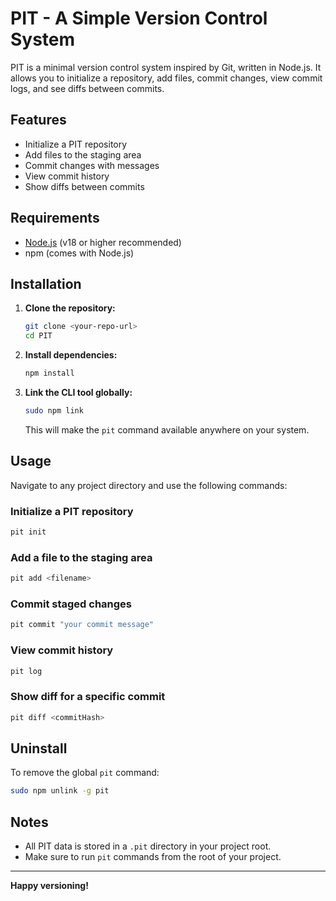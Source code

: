 # PIT - A Simple Version Control System

PIT is a minimal version control system inspired by Git, written in Node.js. It allows you to initialize a repository, add files, commit changes, view commit logs, and see diffs between commits.

## Features

- Initialize a PIT repository
- Add files to the staging area
- Commit changes with messages
- View commit history
- Show diffs between commits

## Requirements

- [Node.js](https://nodejs.org/) (v18 or higher recommended)
- npm (comes with Node.js)

## Installation

1. **Clone the repository:**
   ```sh
   git clone <your-repo-url>
   cd PIT
   ```

2. **Install dependencies:**
   ```sh
   npm install
   ```

3. **Link the CLI tool globally:**
   ```sh
   sudo npm link
   ```
   This will make the `pit` command available anywhere on your system.

## Usage

Navigate to any project directory and use the following commands:

### Initialize a PIT repository

```sh
pit init
```

### Add a file to the staging area

```sh
pit add <filename>
```

### Commit staged changes

```sh
pit commit "your commit message"
```

### View commit history

```sh
pit log
```

### Show diff for a specific commit

```sh
pit diff <commitHash>
```

## Uninstall

To remove the global `pit` command:

```sh
sudo npm unlink -g pit
```

## Notes

- All PIT data is stored in a `.pit` directory in your project root.
- Make sure to run `pit` commands from the root of your project.

---

**Happy versioning!**

